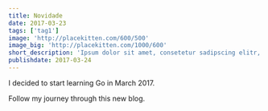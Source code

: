 ```yaml
---
title: Novidade
date: 2017-03-23
tags: ['tag1']
image: 'http://placekitten.com/600/500'
image_big: 'http://placekitten.com/1000/600'
short_description: 'Ipsum dolor sit amet, consetetur sadipscing elitr, sed diam nonumy eirmod tempor invidunt ut labore et dolore magna aliquyam erat, sed diam voluptua. At vero eos et accusam et justo duo dolores et ea rebum. Stet clita kasd gubergren'
publishdate: 2017-03-24
---
```


I decided to start learning Go in March 2017.

Follow my journey through this new blog.
